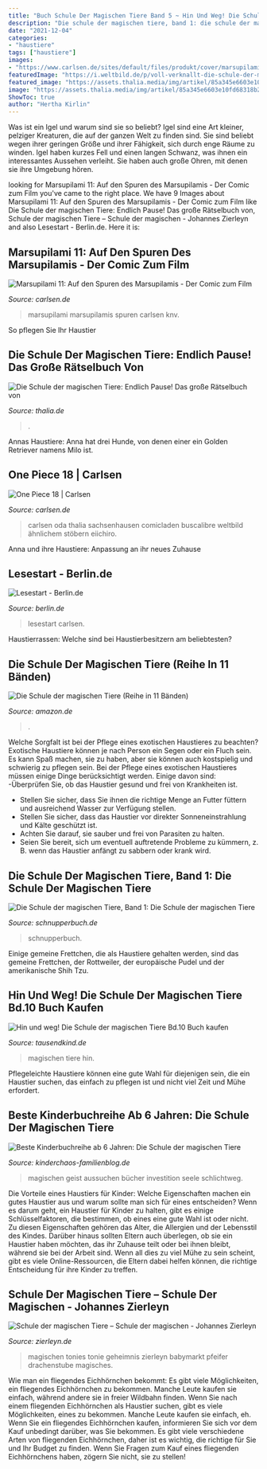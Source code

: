 ```yaml
---
title: "Buch Schule Der Magischen Tiere Band 5 ~ Hin Und Weg! Die Schule Der Magischen Tiere Bd.10 Buch Kaufen"
description: "Die schule der magischen tiere, band 1: die schule der magischen tiere"
date: "2021-12-04"
categories:
- "haustiere"
tags: ["haustiere"]
images:
- "https://www.carlsen.de/sites/default/files/produkt/cover/marsupilami-11--auf-den-spuren-des-marsupilamis.jpg"
featuredImage: "https://i.weltbild.de/p/voll-verknallt-die-schule-der-magischen-tiere-bd-8-167028364.jpg?v=3&amp;wp=_list-m"
featured_image: "https://assets.thalia.media/img/artikel/85a345e6603e10fd68318b23f35112f24ae348e3-00-03.jpeg"
image: "https://assets.thalia.media/img/artikel/85a345e6603e10fd68318b23f35112f24ae348e3-00-03.jpeg"
ShowToc: true
author: "Hertha Kirlin"
---
```



Was ist ein Igel und warum sind sie so beliebt?
Igel sind eine Art kleiner, pelziger Kreaturen, die auf der ganzen Welt zu finden sind. Sie sind beliebt wegen ihrer geringen Größe und ihrer Fähigkeit, sich durch enge Räume zu winden. Igel haben kurzes Fell und einen langen Schwanz, was ihnen ein interessantes Aussehen verleiht. Sie haben auch große Ohren, mit denen sie ihre Umgebung hören.

	

		
looking for Marsupilami 11: Auf den Spuren des Marsupilamis - Der Comic zum Film you've came to the right place. We have 9 Images about Marsupilami 11: Auf den Spuren des Marsupilamis - Der Comic zum Film like Die Schule der magischen Tiere: Endlich Pause! Das große Rätselbuch von, Schule der magischen Tiere – Schule der magischen - Johannes Zierleyn and also Lesestart - Berlin.de. Here it is:
		
    
## Marsupilami 11: Auf Den Spuren Des Marsupilamis - Der Comic Zum Film

<img loading=lazy src="https://www.carlsen.de/sites/default/files/produkt/cover/marsupilami-11--auf-den-spuren-des-marsupilamis.jpg" onerror="this.onerror=null;this.src='https://tse2.mm.bing.net/th?id=OIP.GiJBbt3_BF9A0zxgnHS-QgHaKA&amp;pid=15.1';" alt="Marsupilami 11: Auf den Spuren des Marsupilamis - Der Comic zum Film">

_Source: carlsen.de_

>marsupilami marsupilamis spuren carlsen knv. 

	

So pflegen Sie Ihr Haustier

    
## Die Schule Der Magischen Tiere: Endlich Pause! Das Große Rätselbuch Von

<img loading=lazy src="https://assets.thalia.media/img/artikel/85a345e6603e10fd68318b23f35112f24ae348e3-00-03.jpeg" onerror="this.onerror=null;this.src='https://tse2.mm.bing.net/th?id=OIP.k0kxWplLvMh5iDvBKXQDTgAAAA&amp;pid=15.1';" alt="Die Schule der magischen Tiere: Endlich Pause! Das große Rätselbuch von">

_Source: thalia.de_

>. 

	

Annas Haustiere: Anna hat drei Hunde, von denen einer ein Golden Retriever namens Milo ist.

    
## One Piece 18 | Carlsen

<img loading=lazy src="https://www.carlsen.de/sites/default/files/produkt/cover/one-piece-18.jpg" onerror="this.onerror=null;this.src='https://tse2.mm.bing.net/th?id=OIP.D3WDLtRHzgLvtQswiARs6QHaLR&amp;pid=15.1';" alt="One Piece 18 | Carlsen">

_Source: carlsen.de_

>carlsen oda thalia sachsenhausen comicladen buscalibre weltbild ähnlichem stöbern eiichiro. 

	

Anna und ihre Haustiere: Anpassung an ihr neues Zuhause

    
## Lesestart - Berlin.de

<img loading=lazy src="https://www.berlin.de/imgscaler/IKkq4E1_kfKHq5rz_zbb01pS7Pkiq2swXxMHhr1Im7E/teaser/L3N5czExLXByb2QvYmlibGlvdGhla2VuLW1oL3NlcnZpY2Uvdm9lYmIvc2NodWxlX2Rlcl9tYWdpc2NoZW5fdGllcmUuanBn.jpg" onerror="this.onerror=null;this.src='https://tse3.mm.bing.net/th?id=OIP.k03dPpoHzpFKSweS2mct5QAAAA&amp;pid=15.1';" alt="Lesestart - Berlin.de">

_Source: berlin.de_

>lesestart carlsen. 

	

Haustierrassen: Welche sind bei Haustierbesitzern am beliebtesten?

    
## Die Schule Der Magischen Tiere (Reihe In 11 Bänden)

<img loading=lazy src="https://images-eu.ssl-images-amazon.com/images/I/510IdXeQudL._SX166_SY265_.jpg" onerror="this.onerror=null;this.src='https://tse2.mm.bing.net/th?id=OIP.5BG-uddbQKIPE5bCbMBrdwAAAA&amp;pid=15.1';" alt="Die Schule der magischen Tiere (Reihe in 11 Bänden)">

_Source: amazon.de_

>. 

	

Welche Sorgfalt ist bei der Pflege eines exotischen Haustieres zu beachten?
Exotische Haustiere können je nach Person ein Segen oder ein Fluch sein. Es kann Spaß machen, sie zu haben, aber sie können auch kostspielig und schwierig zu pflegen sein. Bei der Pflege eines exotischen Haustieres müssen einige Dinge berücksichtigt werden. Einige davon sind:
-Überprüfen Sie, ob das Haustier gesund und frei von Krankheiten ist.
- Stellen Sie sicher, dass Sie ihnen die richtige Menge an Futter füttern und ausreichend Wasser zur Verfügung stellen.
- Stellen Sie sicher, dass das Haustier vor direkter Sonneneinstrahlung und Kälte geschützt ist.
- Achten Sie darauf, sie sauber und frei von Parasiten zu halten.
- Seien Sie bereit, sich um eventuell auftretende Probleme zu kümmern, z. B. wenn das Haustier anfängt zu sabbern oder krank wird.

    
## Die Schule Der Magischen Tiere, Band 1: Die Schule Der Magischen Tiere

<img loading=lazy src="https://www.schnupperbuch.de/image/9783551652713/book/large-0.jpg" onerror="this.onerror=null;this.src='https://tse4.mm.bing.net/th?id=OIP.fCr-JguT9LKuFF98JBX9CwHaLz&amp;pid=15.1';" alt="Die Schule der magischen Tiere, Band 1: Die Schule der magischen Tiere">

_Source: schnupperbuch.de_

>schnupperbuch. 

	

Einige gemeine Frettchen, die als Haustiere gehalten werden, sind das gemeine Frettchen, der Rottweiler, der europäische Pudel und der amerikanische Shih Tzu.

    
## Hin Und Weg! Die Schule Der Magischen Tiere Bd.10 Buch Kaufen

<img loading=lazy src="https://i.weltbild.de/p/voll-verknallt-die-schule-der-magischen-tiere-bd-8-167028364.jpg?v=3&amp;wp=_list-m" onerror="this.onerror=null;this.src='https://tse2.mm.bing.net/th?id=OIP.GMDYBqlAGAbHJ-olT4RMMgAAAA&amp;pid=15.1';" alt="Hin und weg! Die Schule der magischen Tiere Bd.10 Buch kaufen">

_Source: tausendkind.de_

>magischen tiere hin. 

	

Pflegeleichte Haustiere können eine gute Wahl für diejenigen sein, die ein Haustier suchen, das einfach zu pflegen ist und nicht viel Zeit und Mühe erfordert.

    
## Beste Kinderbuchreihe Ab 6 Jahren: Die Schule Der Magischen Tiere

<img loading=lazy src="https://media.kinderchaos-familienblog.de/2017/01/DSC_1768-1320x880.jpg" onerror="this.onerror=null;this.src='https://tse1.mm.bing.net/th?id=OIP.AB0dUWaAIElmUI-1ZGNdBwHaE8&amp;pid=15.1';" alt="Beste Kinderbuchreihe ab 6 Jahren: Die Schule der magischen Tiere">

_Source: kinderchaos-familienblog.de_

>magischen geist aussuchen bücher investition seele schlichtweg. 

	

Die Vorteile eines Haustiers für Kinder: Welche Eigenschaften machen ein gutes Haustier aus und warum sollte man sich für eines entscheiden?
Wenn es darum geht, ein Haustier für Kinder zu halten, gibt es einige Schlüsselfaktoren, die bestimmen, ob eines eine gute Wahl ist oder nicht. Zu diesen Eigenschaften gehören das Alter, die Allergien und der Lebensstil des Kindes. Darüber hinaus sollten Eltern auch überlegen, ob sie ein Haustier haben möchten, das ihr Zuhause teilt oder bei ihnen bleibt, während sie bei der Arbeit sind. Wenn all dies zu viel Mühe zu sein scheint, gibt es viele Online-Ressourcen, die Eltern dabei helfen können, die richtige Entscheidung für ihre Kinder zu treffen.

    
## Schule Der Magischen Tiere – Schule Der Magischen - Johannes Zierleyn

<img loading=lazy src="https://www.zierleyn.de/project/zierleyn/cache/domain1/renditeimages/product101073832/a237551-637121206921351045-750x750-vcenterhcenter.jpeg" onerror="this.onerror=null;this.src='https://tse3.mm.bing.net/th?id=OIP.EOTo06yoVI20RD87TxIYGQHaFj&amp;pid=15.1';" alt="Schule der magischen Tiere – Schule der magischen - Johannes Zierleyn">

_Source: zierleyn.de_

>magischen tonies tonie geheimnis zierleyn babymarkt pfeifer drachenstube magisches. 

	

Wie man ein fliegendes Eichhörnchen bekommt: Es gibt viele Möglichkeiten, ein fliegendes Eichhörnchen zu bekommen. Manche Leute kaufen sie einfach, während andere sie in freier Wildbahn finden.
Wenn Sie nach einem fliegenden Eichhörnchen als Haustier suchen, gibt es viele Möglichkeiten, eines zu bekommen. Manche Leute kaufen sie einfach, eh. Wenn Sie ein fliegendes Eichhörnchen kaufen, informieren Sie sich vor dem Kauf unbedingt darüber, was Sie bekommen. Es gibt viele verschiedene Arten von fliegenden Eichhörnchen, daher ist es wichtig, die richtige für Sie und Ihr Budget zu finden. Wenn Sie Fragen zum Kauf eines fliegenden Eichhörnchens haben, zögern Sie nicht, sie zu stellen!

